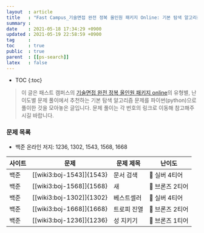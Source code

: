 ```yaml
---
layout  : article
title   : "Fast Campus_기술면접 완전 정복 올인원 패키지 Online: 기본 탐색 알고리즘"
summary : 
date    : 2021-05-18 17:34:29 +0900
updated : 2021-05-19 22:58:59 +0900
tag     : 
toc     : true
public  : true
parent  : [[ps-search]]
latex   : false
---
```

* TOC
{:toc}

> 이 글은 패스트 캠퍼스의 [기술면접 완전 정복 올인원 패키지 online](https://fastcampus.co.kr/dev_online_algo)의 유형별, 난이도별 문제 풀이에서 추천하는 기본 탐색 알고리즘 문제를 파이썬(python)으로 풀이한 것을 모아놓은 글입니다. 문제 풀이는 각 번호의 링크로 이동해 참고해주시길 바랍니다.

### 문제 목록

* 백준 온라인 저지: 1236, 1302, 1543, 1568, 1668

| 사이트 | 문제                       | 문제 제목     | 난이도          |
| ------ | -------------------------- | ------------- | --------------- |
| 백준   | [[wiki3:boj-1543]]{1543}   | 문서 검색     | 🥈 실버 4티어   |
| 백준   | [[wiki3:boj-1568]]{1568}   | 새            | 🥉 브론즈 2티어 |
| 백준   | [[wiki3:boj-1302]]{1302}   | 베스트셀러    | 🥈 실버 4티어   |
| 백준   | [[wiki3:boj-1668]]{1668}   | 트로피 진열   | 🥉 브론즈 2티어 |
| 백준   | [[wiki3:boj-1236]]{1236}   | 성 지키기     | 🥉 브론즈 1티어 |
